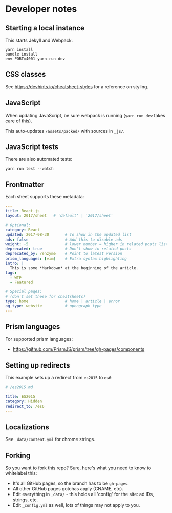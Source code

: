 # Developer notes

## Starting a local instance

This starts Jekyll and Webpack.

```
yarn install
bundle install
env PORT=4001 yarn run dev
```

## CSS classes

See <https://devhints.io/cheatsheet-styles> for a reference on styling.

## JavaScript

When updating JavaScript, be sure webpack is running (`yarn run dev` takes care of this).

This auto-updates `/assets/packed/` with sources in `_js/`.

## JavaScript tests

There are also automated tests:

```
yarn run test --watch
```

## Frontmatter

Each sheet supports these metadata:

```yml
---
title: React.js
layout: 2017/sheet   # 'default' | '2017/sheet'

# Optional:
category: React
updated: 2017-08-30       # To show in the updated list
ads: false                # Add this to disable ads
weight: -5                # lower number = higher in related posts list
deprecated: true          # Don't show in related posts
deprecated_by: /enzyme    # Point to latest version
prism_languages: [vim]    # Extra syntax highlighting
intro: |
  This is some *Markdown* at the beginning of the article.
tags:
  - WIP
  - Featured

# Special pages:
# (don't set these for cheatsheets)
type: home                # home | article | error
og_type: website          # opengraph type
---
```

## Prism languages

For supported prism languages:

- <https://github.com/PrismJS/prism/tree/gh-pages/components>

## Setting up redirects

This example sets up a redirect from `es2015` to `es6`:

```yml
# /es2015.md
---
title: ES2015
category: Hidden
redirect_to: /es6
---
```

## Localizations

See `_data/content.yml` for chrome strings.

## Forking

So you want to fork this repo? Sure, here's what you need to know to whitelabel this:

- It's all GitHub pages, so the branch has to be `gh-pages`.
- All other GitHub pages gotchas apply (CNAME, etc).
- Edit everything in `_data/` - this holds all 'config' for the site: ad IDs, strings, etc.
- Edit `_config.yml` as well, lots of things may not apply to you.
